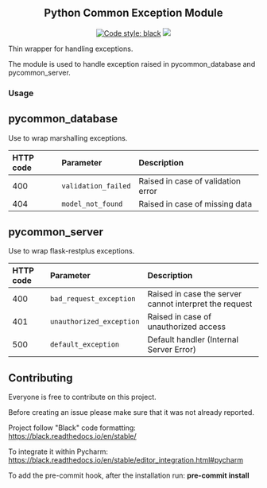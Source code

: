 <h2 align="center">Python Common Exception Module</h2>

<p align="center">
<a href="https://github.com/ambv/black"><img alt="Code style: black" src="https://img.shields.io/badge/code%20style-black-000000.svg"></a>
<a href='https://pse.tools.digital.engie.com/drm-all.gem/job/team/view/Python%20modules/job/pycommon-error/job/master/'><img src='https://pse.tools.digital.engie.com/drm-all.gem/buildStatus/icon?job=team/pycommon-error/master'></a>
</p>

Thin wrapper for handling exceptions.

The module is used to handle exception raised in pycommon_database and pycommon_server.

### Usage ###

## pycommon_database ##

Use to wrap marshalling exceptions.

| HTTP code | Parameter           | Description                                    |
|:----------|:--------------------|:-----------------------------------------------|
| 400       | `validation_failed` | Raised in case of validation error             |
| 404       | `model_not_found`   | Raised in case of missing data                 |


## pycommon_server ##

Use to wrap flask-restplus exceptions.

| HTTP code | Parameter                | Description                                            |
|:----------|:-------------------------|:-------------------------------------------------------|
| 400       | `bad_request_exception`  | Raised in case the server cannot interpret the request |
| 401       | `unauthorized_exception` | Raised in case of unauthorized access                  |
| 500       | `default_exception`      | Default handler (Internal Server Error)                |

Contributing
------------

Everyone is free to contribute on this project.

Before creating an issue please make sure that it was not already reported.

Project follow "Black" code formatting: https://black.readthedocs.io/en/stable/

To integrate it within Pycharm: https://black.readthedocs.io/en/stable/editor_integration.html#pycharm

To add the pre-commit hook, after the installation run: **pre-commit install**
